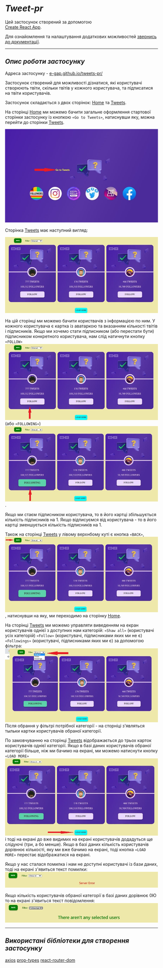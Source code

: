 # **_Tweet-pr_**

Цей застосунок створений за допомогою  
[Create React App](https://github.com/facebook/create-react-app).

Для ознайомлення та налаштування додаткових можливостей
[звернись до документації](https://facebook.github.io/create-react-app/docs/getting-started).

---

## **_Опис роботи застосунку_**

Адреса застосунку - [e-gap.github.io/tweets-pr/](e-gap.github.io/tweets-pr/)

Застосунок створений для можливості дізнатися, які користувачі створюють твіти,
скільки твітів у кожного користувача, та підписатися на твіти користувачів.

Застосунок складається з двох сторінок:
[Home](https://e-gap.github.io/tweets-pr/) та
[Tweets](https://e-gap.github.io/tweets-pr/tweets).

На сторінці [Home](https://e-gap.github.io/tweets-pr/) ми можемо бачити загальне
оформлення стартової сторінки застосунку із кнопкою `«Go to Tweets»`, натиснувши
яку, можна перейти до сторінки
[Tweets](https://e-gap.github.io/tweets-pr/tweets).

![Home page of app](./assets/home-page.jpg)

Сторінка [Tweets](https://e-gap.github.io/tweets-pr/tweets) має наступний
вигляд:

![Tweets page of app](./assets/tweets-page.jpg)

На цій сторінці ми можемо бачити користвачів з інформацією по ним. У кожного
користувача є картка із аватаркою та вказанням кількості твітів і підписників.
Якщо ми хочемо стати підписником (або перестати бути) підписником конкретного
користувача, нам слід натичнути кнопку `«FOLLOW»`
![BUTTON FOLLOW](./assets/button-follow.jpg) (або `«FOLLOWING»`)
![BUTTON FOLLOWING](./assets/button-following.jpg).

Якщо ми стаєм підписником користувача, то в його картці збільшується кількість
підписників на 1. Якщо відписуємся від користувача - то в його картці
зменшується кількість підписників на 1.

Також на сторінці [Tweets](https://e-gap.github.io/tweets-pr/tweets) у лівому
верхнбому куті є кнопка `«BACK»`, ![BUTTON BACK](./assets/button-back.jpg),
натиснувши на яку, ми переходимо на сторінку
[Home](https://e-gap.github.io/tweets-pr/).

На сторінці [Tweets](https://e-gap.github.io/tweets-pr/tweets) ми можемо
управляти виведенням на екран користувачів однієї з доступних нам категорій:
`«Shaw all»` (користувачі усіх категорій) `«Follow»` (користувачі, підписниками
яких ми не є) `«Followings»` (користувачі, підписниками яких ми є) за допомогою
фільтра: ![BUTTON FILTER](./assets/button-filter.jpg) Після обрання у фільтрі
потрібної категорії - на сторніці з'являться тыльки картки користувачів обраної
категорії.

По замовчуванню на сторінці [Tweets](https://e-gap.github.io/tweets-pr/tweets)
відображається до трьох карток користувачів однієї категорії. Якщо в базі даних
користувачів обраної категорії більше, ніж ми бачимо на екрані, ми можемо
натиснути кнопку `«LOAD MORE»`
![BUTTON LOAD MORE](./assets/button-load-more.jpg) і тоді на екрані до вже
видимих на екрані користувачів додадуться ще слідуючі (три, а бо менше). Якщо в
базі даних кількість користувачів дорівнює кількості, яку ми вже бачимо на
екрані, тоді кнопка `«LOAD MORE»` перестає відображатися на екрані.

Якщо у нас сталася помилка і нам не доступні користувачі із бази даних, тоді на
екрані з'явиться текст помилки: ![ERROR](./assets/error.jpg)

Якщо кількість користувачів обраної категорії в базі даних дорівнює 0Ю то на
екрані з'явиться текст повідомлення: ![NO USERS](./assets/no-users.jpg)

---

## **_Використані бібліотеки для створення застосунку_**

[axios](https://axios-http.com/)
[prop-types](https://github.com/facebook/prop-types)
[react-router-dom](https://github.com/remix-run/react-router)

